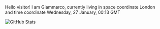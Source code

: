 Hello visitor! I am Giammarco, currently living in space coordinate London and time coordinate Wednesday, 27 January, 00:13 GMT

![GitHub Stats](https://github-readme-stats.vercel.app/api?username=grcasanova)
